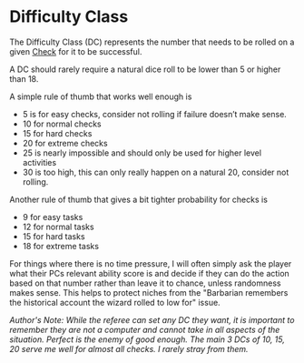 # Difficulty Class

The Difficulty Class (DC) represents the number that needs to be rolled on a given [Check](Check.md) for it to be successful. 

A DC should rarely require a natural dice roll to be lower than 5 or higher than 18.

A simple rule of thumb that works well enough is 
- 5 is for easy checks, consider not rolling if failure doesn’t make sense.
- 10 for normal checks
- 15 for hard checks
- 20 for extreme checks
- 25 is nearly impossible and should only be used for higher level activities
- 30 is too high, this can only really happen on a natural 20, consider not rolling.

Another rule of thumb that gives a bit tighter probability for checks is
- 9 for easy tasks
- 12 for normal tasks
- 15 for hard tasks
- 18 for extreme tasks

For things where there is no time pressure, I will often simply ask the player what their PCs relevant ability score is and decide if they can do the action based on that number rather than leave it to chance, unless randomness makes sense. This helps to protect niches from the "Barbarian remembers the historical account the wizard rolled to low for" issue.

*Author's Note:*
*While the referee can set any DC they want, it is important to remember they are not a computer and cannot take in all aspects of the situation. Perfect is the enemy of good enough. The main 3 DCs of 10, 15, 20 serve me well for almost all checks. I rarely stray from them.* 